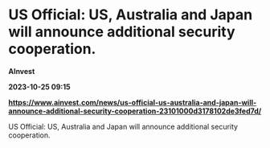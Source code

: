 # US Official: US, Australia and Japan will announce additional security cooperation.
**AInvest**

**2023-10-25 09:15**

**https://www.ainvest.com/news/us-official-us-australia-and-japan-will-announce-additional-security-cooperation-23101000d3178102de3fed7d/**

US Official: US, Australia and Japan will announce additional security cooperation.